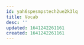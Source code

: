 ```yaml
---
id: yah6spesmpstech2ue2k3lq
title: Vocab
desc: ''
updated: 1641242261161
created: 1641242261161
---
```



